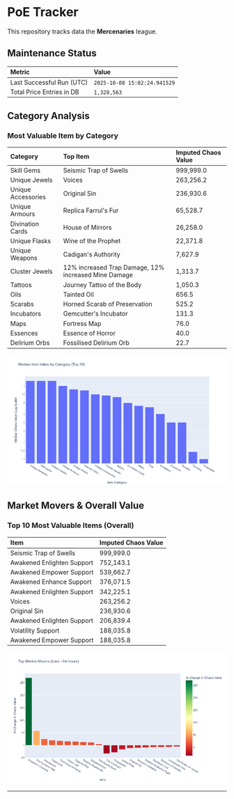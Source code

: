 # PoE Tracker

This repository tracks data the **Mercenaries** league.

## Maintenance Status

<!-- START_MAINTENANCE -->
| Metric | Value |
|:---|:---|
| Last Successful Run (UTC) | `2025-10-08 15:02:24.941529` |
| Total Price Entries in DB | `1,328,563` |

<!-- END_MAINTENANCE -->

## Category Analysis

<!-- START_CATEGORY_ANALYSIS -->
### Most Valuable Item by Category
| Category | Top Item | Imputed Chaos Value |
| :--- | :--- | :--- |
| Skill Gems | Seismic Trap of Swells | 999,999.0 |
| Unique Jewels | Voices | 263,256.2 |
| Unique Accessories | Original Sin | 236,930.6 |
| Unique Armours | Replica Farrul's Fur | 65,528.7 |
| Divination Cards | House of Mirrors | 26,258.0 |
| Unique Flasks | Wine of the Prophet | 22,371.8 |
| Unique Weapons | Cadigan's Authority | 7,627.9 |
| Cluster Jewels | 12% increased Trap Damage, 12% increased Mine Damage | 1,313.7 |
| Tattoos | Journey Tattoo of the Body | 1,050.3 |
| Oils | Tainted Oil | 656.5 |
| Scarabs | Horned Scarab of Preservation | 525.2 |
| Incubators | Gemcutter's Incubator | 131.3 |
| Maps | Fortress Map | 76.0 |
| Essences | Essence of Horror | 40.0 |
| Delirium Orbs | Fossilised Delirium Orb | 22.7 |


![Category Analysis Chart](charts/category_analysis.png)
<!-- END_CATEGORY_ANALYSIS -->

## Market Movers & Overall Value

<!-- START_ANALYSIS -->
### Top 10 Most Valuable Items (Overall)
| Item | Imputed Chaos Value |
| :--- | :--- |
| Seismic Trap of Swells | 999,999.0 |
| Awakened Enlighten Support | 752,143.1 |
| Awakened Empower Support | 539,662.7 |
| Awakened Enhance Support | 376,071.5 |
| Awakened Enlighten Support | 342,225.1 |
| Voices | 263,256.2 |
| Original Sin | 236,930.6 |
| Awakened Enlighten Support | 206,839.4 |
| Volatility Support | 188,035.8 |
| Awakened Empower Support | 188,035.8 |


![Market Movers Chart](charts/market_movers.png)
<!-- END_ANALYSIS -->

---
